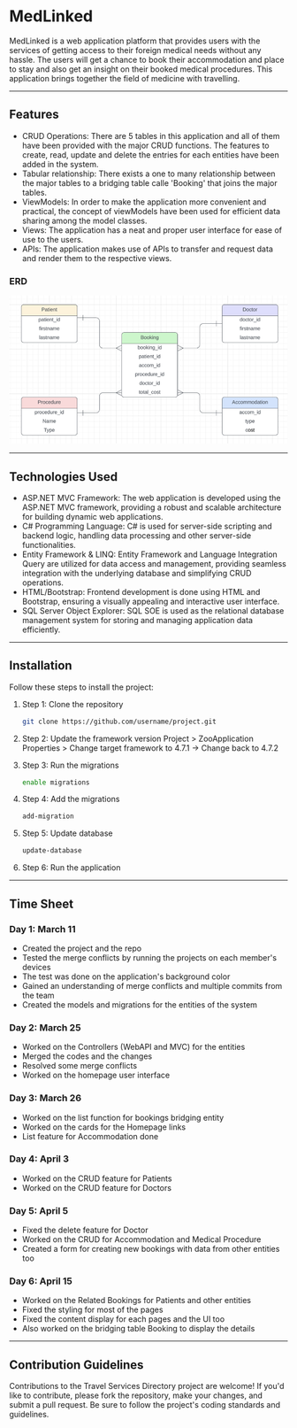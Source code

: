 # MedLinked

MedLinked is a web application platform that provides users with the services of getting access to their foreign medical needs without any hassle. The users will get a chance to book their accommodation and place to stay and also get an insight on their booked medical procedures. This application brings together the field of medicine with travelling.

---

## Features

- CRUD Operations: There are 5 tables in this application and all of them have been provided with the major CRUD functions. The features to create, read, update and delete the entries for each entities have been added in the system.
- Tabular relationship: There exists a one to many relationship between the major tables to a bridging table calle 'Booking' that joins the major tables.
- ViewModels: In order to make the application more convenient and practical, the concept of viewModels have been used for efficient data sharing among the model classes.
- Views: The application has a neat and proper user interface for ease of use to the users.
- APIs: The application makes use of APIs to transfer and request data and render them to the respective views.

### ERD

![Entity Relationship Diagram](CC_ERD.png)

---

## Technologies Used

- ASP.NET MVC Framework: The web application is developed using the ASP.NET MVC framework, providing a robust and scalable architecture for building dynamic web applications.
- C# Programming Language: C# is used for server-side scripting and backend logic, handling data processing and other server-side functionalities.
- Entity Framework & LINQ: Entity Framework and Language Integration Query are utilized for data access and management, providing seamless integration with the underlying database and simplifying CRUD operations.
- HTML/Bootstrap: Frontend development is done using HTML and Bootstrap, ensuring a visually appealing and interactive user interface.
- SQL Server Object Explorer: SQL SOE is used as the relational database management system for storing and managing application data efficiently.

---

## Installation

Follow these steps to install the project:

1. Step 1: Clone the repository
   ```bash
   git clone https://github.com/username/project.git

2. Step 2: Update the framework version
   Project > ZooApplication Properties > Change target framework to 4.7.1 -> Change back to 4.7.2
   
3. Step 3: Run the migrations
   ```bash
   enable migrations

4. Step 4: Add the migrations
   ```bash
   add-migration

5. Step 5: Update database
   ```bash
   update-database

6. Step 6: Run the application

---

## Time Sheet

### Day 1: March 11

- Created the project and the repo
- Tested the merge conflicts by running the projects on each member's devices
- The test was done on the application's background color
- Gained an understanding of merge conflicts and multiple commits from the team
- Created the models and migrations for the entities of the system

### Day 2: March 25

- Worked on the Controllers (WebAPI and MVC) for the entities
- Merged the codes and the changes
- Resolved some merge conflicts
- Worked on the homepage user interface

### Day 3: March 26

- Worked on the list function for bookings bridging entity
- Worked on the cards for the Homepage links
- List feature for Accommodation done

### Day 4: April 3

- Worked on the CRUD feature for Patients
- Worked on the CRUD feature for Doctors

### Day 5: April 5

- Fixed the delete feature for Doctor
- Worked on the CRUD for Accommodation and Medical Procedure
- Created a form for creating new bookings with data from other entities too

### Day 6: April 15

- Worked on the Related Bookings for Patients and other entities
- Fixed the styling for most of the pages
- Fixed the content display for each pages and the UI too
- Also worked on the bridging table Booking to display the details

---

## Contribution Guidelines

Contributions to the Travel Services Directory project are welcome! If you'd like to contribute, please fork the repository, make your changes, and submit a pull request. Be sure to follow the project's coding standards and guidelines.
